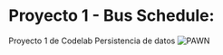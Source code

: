 Proyecto 1 - Bus Schedule: 
============================
Proyecto 1 de Codelab Persistencia de datos
![PAWN](https://github.com/SaraSanGar/pamn/assets/91456877/d5f300d3-4c71-4f95-bfc8-fad8ef9d52eb)
